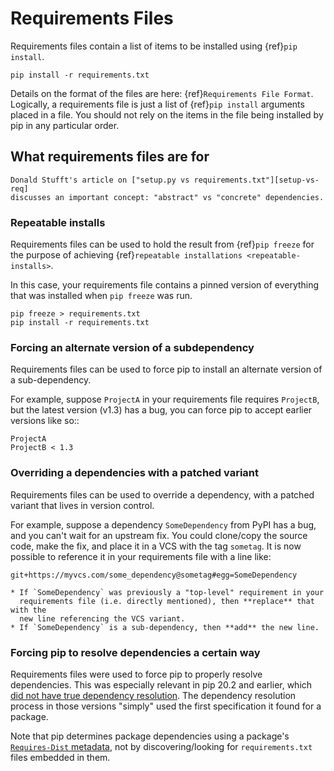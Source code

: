 # Requirements Files

Requirements files contain a list of items to be installed using
{ref}`pip install`.

```
pip install -r requirements.txt
```

Details on the format of the files are here: {ref}`Requirements File Format`.
Logically, a requirements file is just a list of {ref}`pip install` arguments
placed in a file. You should not rely on the items in the file being installed
by pip in any particular order.

## What requirements files are for

```{seealso}
Donald Stufft's article on ["setup.py vs requirements.txt"][setup-vs-req]
discusses an important concept: "abstract" vs "concrete" dependencies.
```

[setup-vs-req]: https://caremad.io/2013/07/setup-vs-requirement/

### Repeatable installs

Requirements files can be used to hold the result from {ref}`pip freeze` for the
purpose of achieving {ref}`repeatable installations <repeatable-installs>`.

In this case, your requirements file contains a pinned version of everything
that was installed when `pip freeze` was run.

```
pip freeze > requirements.txt
pip install -r requirements.txt
```

### Forcing an alternate version of a subdependency

Requirements files can be used to force pip to install an alternate version of a
sub-dependency.

For example, suppose `ProjectA` in your requirements file requires `ProjectB`,
but the latest version (v1.3) has a bug, you can force pip to accept earlier
versions like so::

```
ProjectA
ProjectB < 1.3
```

### Overriding a dependencies with a patched variant

Requirements files can be used to override a dependency, with a patched variant
that lives in version control.

For example, suppose a dependency `SomeDependency` from PyPI has a bug, and
you can't wait for an upstream fix. You could clone/copy the source code, make
the fix, and place it in a VCS with the tag `sometag`. It is now possible to
reference it in your requirements file with a line like:

```
git+https://myvcs.com/some_dependency@sometag#egg=SomeDependency
```

```{note}
* If `SomeDependency` was previously a "top-level" requirement in your
  requirements file (i.e. directly mentioned), then **replace** that with the
  new line referencing the VCS variant.
* If `SomeDependency` is a sub-dependency, then **add** the new line.
```

### Forcing pip to resolve dependencies a certain way

Requirements files were used to force pip to properly resolve dependencies.
This was especially relevant in pip 20.2 and earlier, which [did not have true
dependency resolution][gh-988]. The dependency resolution process in those
versions "simply" used the first specification it found for a package.

Note that pip determines package dependencies using a package's
[`Requires-Dist` metadata][requires-dist], not by discovering/looking for
`requirements.txt` files embedded in them.

[gh-988]: https://github.com/pypa/pip/issues/988
[requires-dist]: https://packaging.python.org/specifications/core-metadata/#requires-dist-multiple-use
